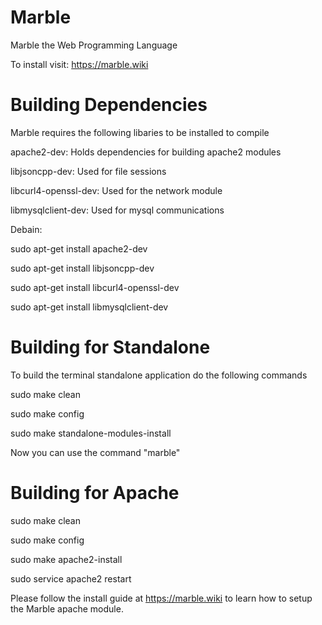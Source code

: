 # Marble
Marble the Web Programming Language

To install visit: https://marble.wiki

# Building Dependencies
Marble requires the following libaries to be installed to compile

apache2-dev: Holds dependencies for building apache2 modules
    
libjsoncpp-dev: Used for file sessions
    
libcurl4-openssl-dev: Used for the network module

libmysqlclient-dev: Used for mysql communications

Debain:

sudo apt-get install apache2-dev

sudo apt-get install libjsoncpp-dev

sudo apt-get install libcurl4-openssl-dev

sudo apt-get install libmysqlclient-dev

# Building for Standalone
To build the terminal standalone application do the following commands

  sudo make clean

  sudo make config
  
  sudo make standalone-modules-install

Now you can use the command "marble"

# Building for Apache
 
 sudo make clean
 
 sudo make config
 
 sudo make apache2-install
 
 sudo service apache2 restart
 
 Please follow the install guide at https://marble.wiki to learn how to setup the Marble apache module.
